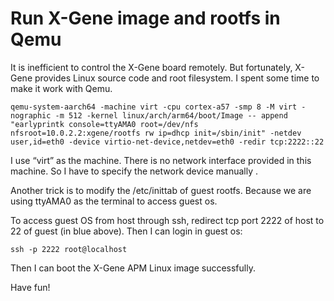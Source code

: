 Run X-Gene image and rootfs in Qemu
===================
It is inefficient to control the X-Gene board remotely. But fortunately, X-Gene provides Linux source code and root filesystem. I spent some time to make it work with Qemu. 

    qemu-system-aarch64 -machine virt -cpu cortex-a57 -smp 8 -M virt -nographic -m 512 -kernel linux/arch/arm64/boot/Image -- append "earlyprintk console=ttyAMA0 root=/dev/nfs nfsroot=10.0.2.2:xgene/rootfs rw ip=dhcp init=/sbin/init" -netdev user,id=eth0 -device virtio-net-device,netdev=eth0 -redir tcp:2222::22

I use “virt” as the machine. There is no network interface provided in this machine. So I have to specify the network device manually .

Another trick is to modify the /etc/inittab of guest rootfs. Because we are using ttyAMA0 as the terminal to access guest os. 

To access guest OS from host through ssh, redirect tcp port 2222 of host to 22 of guest (in blue above). Then I can login in guest os:

    ssh -p 2222 root@localhost

Then I can boot the X-Gene APM Linux image successfully.

Have fun!